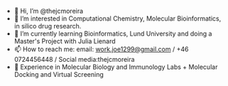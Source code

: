 - 👋 Hi, I’m @thejcmoreira
- 👀 I’m interested in Computational Chemistry, Molecular Bioinformatics, in silico drug research.
- 🌱 I’m currently learning Bioinformatics, Lund University and doing a Master's Project with Julia Lienard
- 📫 How to reach me: email: work.joe1299@gmail.com / +46 0724456448 / Social media:thejcmoreira
- 💼 Experience in Molecular Biology and Immunology Labs + Molecular Docking and Virtual Screening

<!---
thejcmoreira/thejcmoreira is a ✨ special ✨ repository because its `README.md` (this file) appears on your GitHub profile.
You can click the Preview link to take a look at your changes.
--->
